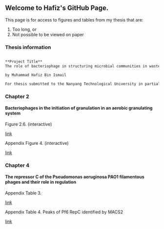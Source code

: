 ## Welcome to Hafiz's GitHub Page.

This page is for access to figures and tables from my thesis that are:
1. Too long, or
2. Not possible to be viewed on paper

### Thesis information
```markdown

**Project Title**
The role of bacteriophage in structuring microbial communities in wastewater treatment systems

by Muhammad Hafiz Bin Ismail

For thesis submitted to the Nanyang Technological University in partial fulfilment of the requirement for the degree of Doctor of Philosophy

```

### Chapter 2
#### Bacteriophages in the initiation of granulation in an aerobic granulating system

Figure 2.6. (interactive)

[link](https://goo.gl/Z8j8xq)

Appendix Figure 4. (interactive)

[link](https://goo.gl/86MEgy)


### Chapter 4
#### The repressor C of the Pseudomonas aeruginosa PAO1 filamentous phages and their role in regulation

Appendix Table 3. 

[link](https://goo.gl/dHNRdS)

Appendix Table 4. Peaks of Pf6 RepC identified by MACS2

[link](https://goo.gl/1uWm1o)

